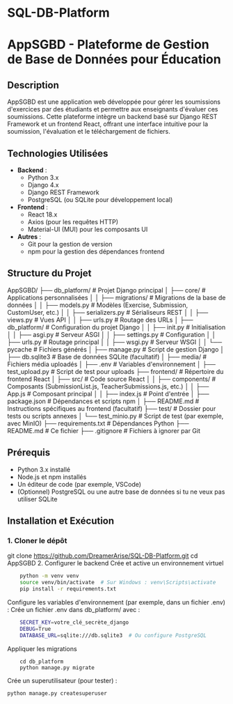 # SQL-DB-Platform
# AppSGBD - Plateforme de Gestion de Base de Données pour Éducation

## Description
AppSGBD est une application web développée pour gérer les soumissions d'exercices par des étudiants et permettre aux enseignants d'évaluer ces soumissions. Cette plateforme intègre un backend basé sur Django REST Framework et un frontend React, offrant une interface intuitive pour la soumission, l'évaluation et le téléchargement de fichiers.

## Technologies Utilisées
- **Backend** :
  - Python 3.x
  - Django 4.x
  - Django REST Framework
  - PostgreSQL (ou SQLite pour développement local)
- **Frontend** :
  - React 18.x
  - Axios (pour les requêtes HTTP)
  - Material-UI (MUI) pour les composants UI
- **Autres** :
  - Git pour la gestion de version
  - npm pour la gestion des dépendances frontend

## Structure du Projet
AppSGBD/
├── db_platform/           # Projet Django principal
│   ├── core/             # Applications personnalisées
│   │   ├── migrations/   # Migrations de la base de données
│   │   ├── models.py     # Modèles (Exercise, Submission, CustomUser, etc.)
│   │   ├── serializers.py # Sérialiseurs REST
│   │   ├── views.py      # Vues API
│   │   ├── urls.py       # Routage des URLs
│   ├── db_platform/      # Configuration du projet Django
│   │   ├── init.py   # Initialisation
│   │   ├── asgi.py       # Serveur ASGI
│   │   ├── settings.py   # Configuration
│   │   ├── urls.py       # Routage principal
│   │   ├── wsgi.py       # Serveur WSGI
│   │   └── pycache   # Fichiers générés
│   ├── manage.py         # Script de gestion Django
│   ├── db.sqlite3        # Base de données SQLite (facultatif)
│   ├── media/            # Fichiers média uploadés
│   ├── .env              # Variables d'environnement
│   ├── test_upload.py    # Script de test pour uploads
├── frontend/             # Répertoire du frontend React
│   ├── src/              # Code source React
│   │   ├── components/   # Composants (SubmissionList.js, TeacherSubmissions.js, etc.)
│   │   ├── App.js        # Composant principal
│   │   ├── index.js      # Point d'entrée
│   ├── package.json      # Dépendances et scripts npm
│   ├── README.md         # Instructions spécifiques au frontend (facultatif)
├── test/                 # Dossier pour tests ou scripts annexes
│   └── test_minio.py     # Script de test (par exemple, avec MinIO)
├── requirements.txt      # Dépendances Python
├── README.md             # Ce fichier
├── .gitignore            # Fichiers à ignorer par Git




## Prérequis
- Python 3.x installé
- Node.js et npm installés
- Un éditeur de code (par exemple, VSCode)
- (Optionnel) PostgreSQL ou une autre base de données si tu ne veux pas utiliser SQLite

## Installation et Exécution

### 1. Cloner le dépôt
git clone https://github.com/DreamerArise/SQL-DB-Platform.git 
cd AppSGBD
 2. Configurer le backend
Crée et active un environnement virtuel
```bash 
    python -m venv venv
    source venv/bin/activate  # Sur Windows : venv\Scripts\activate
    pip install -r requirements.txt
```
Configure les variables d'environnement (par exemple, dans un fichier .env) :
Crée un fichier .env dans db_platform/ avec :
```bash
    SECRET_KEY=votre_clé_secrète_django
    DEBUG=True
    DATABASE_URL=sqlite:///db.sqlite3  # Ou configure PostgreSQL
```
Appliquer les migrations
```
    cd db_platform
    python manage.py migrate
```
Crée un superutilisateur (pour tester) : 
```
python manage.py createsuperuser
```

